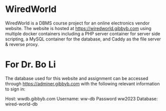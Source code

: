 # WiredWorld
WiredWorld is a DBMS course project for an online electronics vendor website. The website is hosted at https://wiredworld.gibbyb.com using multiple docker containers including a PHP server container for server side scripting, a MySQL container for the database, and Caddy as the file server & reverse proxy. 

# For Dr. Bo Li

The database used for this website and assignment can be accessed through https://adminer.gibbyb.com with the following relevant information to sign in:

Host: wwdb.gibbyb.com
Username: ww-db
Password ww2023
Database: wired-world-db

